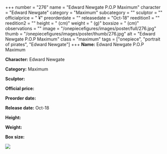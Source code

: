 +++
number = "276"
name = "Edward Newgate P.O.P Maximum"
character = "Edward Newgate"
category = "Maximum"
subcategory = ""
sculptor = ""
officialprice = " ¥"
preorderdate = ""
releasedate = "Oct-18"
reedition1 = ""
reedition2 = ""
height = " (cm)"
weight = " (g)"
boxsize = " (cm)"
observations = ""
image = "/onepiecefigures/images/poster/full/276.jpg"
thumb = "/onepiecefigures/images/poster/thumb/276.jpg"
alt = "Edward Newgate P.O.P Maximum"
class = "maximum"
tags = ["onepiece", "portrait of pirates",  "Edward Newgate"]
+++
**Name:** Edward Newgate P.O.P Maximum

**Character:** Edward Newgate

**Category:** Maximum 

**Sculptor:** 

**Official price:** 

**Preorder date:** 

**Release date:** Oct-18

**Height:** 

**Weight:** 

**Box size:** 

<img src="/onepiecefigures/images/poster/thumb/276.jpg">